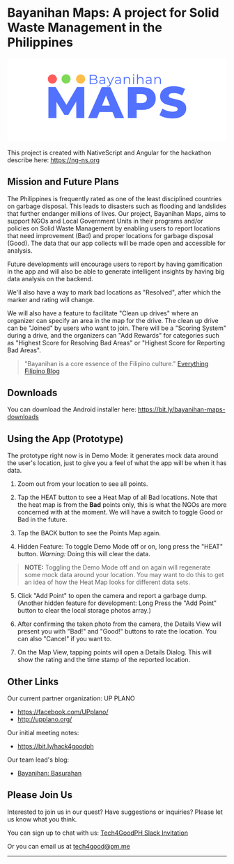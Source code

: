 # Bayanihan Maps: A project for Solid Waste Management in the Philippines

![](src/assets/fb-cover/1.png)

This project is created with NativeScript and Angular for the hackathon describe here: https://ng-ns.org

## Mission and Future Plans

The Philippines is frequently rated as one of the least disciplined countries on garbage disposal. This leads to disasters such as flooding and landslides that further endanger millions of lives. Our project, Bayanihan Maps, aims to support NGOs and Local Government Units in their programs and/or policies on Solid Waste Management by enabling users to report locations that need improvement (Bad) and proper locations for garbage disposal (Good). The data that our app collects will be made open and accessible for analysis.

Future developments will encourage users to report by having gamification in the app and will also be able to generate intelligent insights by having big data analysis on the backend.

We'll also have a way to mark bad locations as "Resolved", after which the marker and rating will change.

We will also have a feature to facilitate "Clean up drives" where an organizer can specify an area in the map for the drive. The clean up drive can be "Joined" by users who want to join. There will be a "Scoring System" during a drive, and the organizers can "Add Rewards" for categories such as "Highest Score for Resolving Bad Areas" or "Highest Score for Reporting Bad Areas".

> "Bayanihan is a core essence of the Filipino culture."
> [Everything Filipino Blog](https://everything-filipino.com/filipino-culture-bayanihan-the-filipino-value-that-must-be-retained/)

## Downloads

You can download the Android installer here: https://bit.ly/bayanihan-maps-downloads

## Using the App (Prototype)

The prototype right now is in Demo Mode: it generates mock data around the user's location, just to give you a feel of what the app will be when it has data.

1. Zoom out from your location to see all points.

2. Tap the HEAT button to see a Heat Map of all Bad locations. Note that the heat map is from the **Bad** points only, this is what the NGOs are more concerned with at the moment. We will have a switch to toggle Good or Bad in the future.

3. Tap the BACK button to see the Points Map again.

4. Hidden Feature: To toggle Demo Mode off or on, long press the "HEAT" button. *Warning:* Doing this will clear the data.

> **NOTE:** Toggling the Demo Mode off and on again will regenerate some mock data around your location. You may want to do this to get an idea of how the Heat Map looks for different data sets.

5. Click "Add Point" to open the camera and report a garbage dump. (Another hidden feature for development: Long Press the "Add Point" button to clear the local storage photos array.)

6. After confirming the taken photo from the camera, the Details View will present you with "Bad!" and "Good!" buttons to rate the location. You can also "Cancel" if you want to.

7. On the Map View, tapping points will open a Details Dialog. This will show the rating and the time stamp of the reported location.

## Other Links 
Our current partner organization: UP PLANO 
- https://facebook.com/UPplano/
- http://upplano.org/

Our initial meeting notes:
- https://bit.ly/hack4goodph

Our team lead's blog:
- [Bayanihan: Basurahan](https://ayoayco.com/notes/bayanihan-basurahan)

## Please Join Us

Interested to join us in our quest? Have suggestions or inquiries? Please let us know what you think.

You can sign up to chat with us: [Tech4GoodPH Slack Invitation](https://docs.google.com/forms/d/e/1FAIpQLScPt5WgyStjvpIsvlst1KRNP0b95gw8o2mzDwBN3JccDxSCDA/viewform?usp=sf_link)

Or you can email us at <a href="mailto:tech4good.pm.me">tech4good@pm.me</a>

-----
